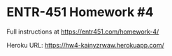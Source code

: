 # ENTR-451 Homework #4

Full instructions at https://entr451.com/homework-4/

Heroku URL:
https://hw4-kainyzrwaw.herokuapp.com/